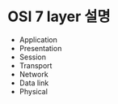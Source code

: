 # OSI 7 layer 설명

- Application
- Presentation
- Session
- Transport
- Network
- Data link
- Physical